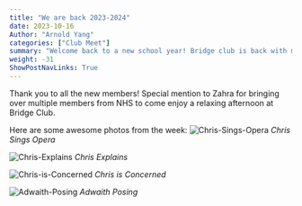 ```yaml
---
title: "We are back 2023-2024"
date: 2023-10-16
Author: "Arnold Yang"
categories: ["Club Meet"]
summary: "Welcome back to a new school year! Bridge club is back with many new members and the possibility of getting a new Bridge instructor..."
weight: -31
ShowPostNavLinks: True
---
```


Thank you to all the new members! Special mention to Zahra for bringing over multiple members from NHS to come enjoy a relaxing afternoon at Bridge Club.

Here are some awesome photos from the week:
![Chris-Sings-Opera](/uploads/bridge-club-meet-10-16-2023/IMG-7735.jpg)
*Chris Sings Opera*

![Chris-Explains](/uploads/bridge-club-meet-10-16-2023/IMG-7734.jpg)
*Chris Explains*

![Chris-is-Concerned](/uploads/bridge-club-meet-10-16-2023/IMG-7733.jpg)
*Chris is Concerned*

![Adwaith-Posing](/uploads/bridge-club-meet-10-16-2023/IMG-773.jpg)
*Adwaith Posing*
